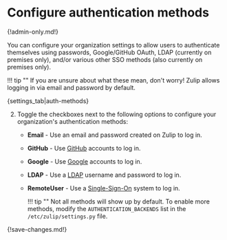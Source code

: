 # Configure authentication methods

{!admin-only.md!}

You can configure your organization settings to allow users to authenticate
themselves using passwords, Google/GitHub OAuth, LDAP (currently on premises
only), and/or various other SSO methods (also currently on premises only).

!!! tip ""
    If you are unsure about what these mean, don't worry! Zulip
    allows logging in via email and password by default.

{settings_tab|auth-methods}

2. Toggle the checkboxes next to the following options to configure your organization's authentication methods:

     * **Email** - Use an email and password created on Zulip to log in.

     * **GitHub** - Use [GitHub](https://github.com/) accounts to log in.

     * **Google** - Use [Google](https://google.com/) accounts to log in.

     * **LDAP** - Use a [LDAP](https://en.wikipedia.org/wiki/Lightweight_Directory_Access_Protocol)
     username and password to log in.

     * **RemoteUser** - Use a [Single-Sign-On](https://en.wikipedia.org/wiki/Single_sign-on)
     system to log in.

        !!! tip ""
            Not all methods will show up by default. To enable more methods,
            modify the `AUTHENTICATION_BACKENDS` list in the
            `/etc/zulip/settings.py` file.

{!save-changes.md!}
